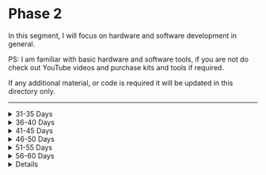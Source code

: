 # Phase 2

In this segment, I will focus on hardware and software development in general.

PS: I am familiar with basic hardware and software tools, if you are not do check out YouTube videos and purchase kits and tools if required.

If any additional material, or code is required it will be updated in this directory only.

---

<details>
  <summary>31-35 Days</summary>
  
  ## CAD Software
  - Try FreeCAD
  - Understand FreeCAD
  - Make existing models in FreeCAD
  - Understand Version control
  - Assembly practice
</details>

<details>
<summary>36-40 Days</summary>
    
## Arduino Pro and lint Feature:
- Code on Arduino Pro
- Code on Arduino CLI
- Remix basic examples
- Github actions integration
</details>

<details>
<summary>41-45 Days</summary>

## Circuit Simulations
- EasyEDA Simulation
- NI Multisim
</details>

<details>
<summary>46-50 Days</summary>

## Circuit Simulation continued
- Testing basic circuits
- LED, Motors, and other simulation
- Advanced simulation
</details>

<details>
<summary>51-55 Days</summary>

## More software considerations
- Git, github and version control
- Make a Presentation with basic examples
- Shipping projects + security
- Making installers, bat installers, etc.
- How does industrial software work?
</details>

<details>
<summary>56-60 Days</summary>

## Raspberry Pi high-resolution camera prototype
- Design inspired by COGNEX
- Full assembly + Simulation
</details>

<details>


---

[Go back home](https://github.com/bala5000/100DaysHardware)
